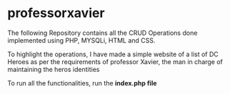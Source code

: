 # professorxavier

The following Repository contains all the CRUD Operations done implemented using PHP, MYSQLi, HTML and CSS.

To highlight the operations, I have made a simple website of a list of DC Heroes as per the requirements of professor Xavier, the man in charge of maintaining the heros identities

To run all the functionalities, run the **index.php file**
